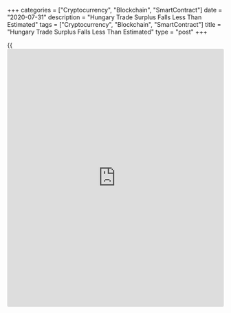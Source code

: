 +++
categories = ["Cryptocurrency", "Blockchain", "SmartContract"]
date = "2020-07-31"
description = "Hungary Trade Surplus Falls Less Than Estimated"
tags = ["Cryptocurrency", "Blockchain", "SmartContract"]
title = "Hungary Trade Surplus Falls Less Than Estimated"
type = "post"
+++

{{<iframe id="large-banner" src="https://www.bounty.group/#slide=25.0" width="100%" height="600" scrolling="no" style="border: 0px solid rgb(216, 221, 230); border-radius: 3px;">}}

Hungary's trade surplus decreased to less than initially estimated in
May, final data from the Hungarian Central Statistical Office showed on
Friday.

The trade surplus decreased to EUR 102 million in May from EUR 647
million in the same month last year. In the initial estimate, trade
surplus was EUR 155 million.

In April, trade deficit was EUR 561 million.

Exports fell 25.7 percent year-on-year in May versus an initial estimate
of 28.9 percent decrease.

Imports decreased 19.1 percent annually in May. According to the initial
estimate, imports fell 25.5 percent.

Separate data from the statistical office showed that the gross wages
rose 9.4 percent yearly in May, following a 7.8 percent increase in
April.

Net earnings grew 9.4 percent annually in May, following a 7.8 percent
rise in the prior month.

For comments and feedback [contact](https://www.playgroundfx.com/contact/): editorial@rtt[news](https://www.letsplayfx.com/blog/forex-news-website/).com

[Economic News][1]

 **What parts of the world are seeing the best (and worst) economic
performances lately? Click[here][2] to check out our [Econ Scorecard][2]
and find out! See up-to-the-moment [ranking](https://www.playgroundfx.com/blog/crypto-exchange-ranking/)s for the best and worst
performers in [GDP][2], [unemployment rate][3], [inflation][4] and much
more.**

   1. www.rtt[news](https://www.letsplayfx.com/blog/forex-news-website/).com/Content/EconomicNews.aspx
   2. www.rtt[news](https://www.letsplayfx.com/blog/forex-news-website/).com/economic-scorecard/world-rank/GDP/highest-performance.aspx
   3. www.rtt[news](https://www.letsplayfx.com/blog/forex-news-website/).com/economic-scorecard/world-rank/unemployment-rate/lowest-performance.aspx
   4. www.rtt[news](https://www.letsplayfx.com/blog/forex-news-website/).com/economic-scorecard/world-rank/CPI/highest-performance.aspx